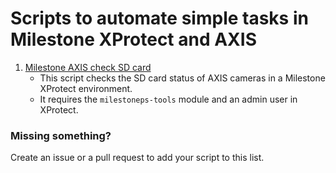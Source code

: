 # Scripts to automate simple tasks in Milestone XProtect and AXIS

1. [Milestone AXIS check SD card](https://github.com/ChrissFurenes/Milestone-PS-tool/tree/main/Milestone_AXIS_check_SD_Card)
   - This script checks the SD card status of AXIS cameras in a Milestone XProtect environment.
   - It requires the `milestoneps-tools` module and an admin user in XProtect.




### Missing something?
Create an issue or a pull request to add your script to this list.